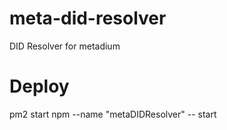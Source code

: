 # meta-did-resolver
DID Resolver for metadium

# Deploy
pm2 start npm --name "metaDIDResolver" -- start